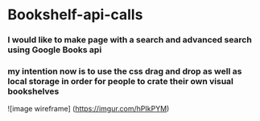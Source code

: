 # Bookshelf-api-calls
### I would like to make page with a search and advanced search using Google Books api

### my intention now is to use the css drag and drop as well as local storage in order for people to crate their own visual bookshelves

![image wireframe] (https://imgur.com/hPIkPYM)
